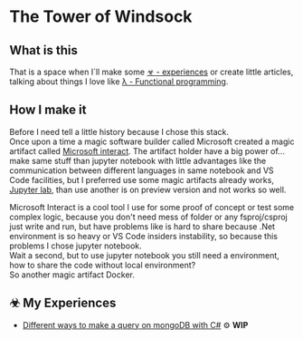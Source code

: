 # The Tower of Windsock

## What is this

That is a space when I`ll make some [☣ - experiences](WIP) or create little articles, talking about things I love like [λ - Functional programming](WIP).

## How I make it

Before I need tell a little history because I chose this stack.  
Once upon a time a magic software builder called Microsoft created a magic artifact called [Microsoft interact](https://devblogs.microsoft.com/dotnet/). The artifact holder have a big power of... make same stuff than jupyter notebook with little advantages like the communication between different languages in same notebook and VS Code facilities, but I preferred use some magic artifacts already works, [Jupyter lab](https://jupyterlab.readthedocs.io/en/stable/#), than use another is on preview version and not works so well.

Microsoft Interact is a cool tool I use for some proof of concept or test some complex logic, because you don't need mess of folder or any fsproj/csproj just write and run, but have problems like is hard to share because .Net environment is so heavy or VS Code insiders instability, so because this problems I chose jupyter notebook.  
Wait a second, but to use jupyter notebook you still need a environment, how to share the code without local environment?  
So another magic artifact Docker.

## ☣ My Experiences

* [Different ways to make a query on mongoDB with C#](https://github.com/nathancaracho/tower-of-windsock/blob/master/experiences/MongoDbQueries.ipynb) ⚙ **WIP**